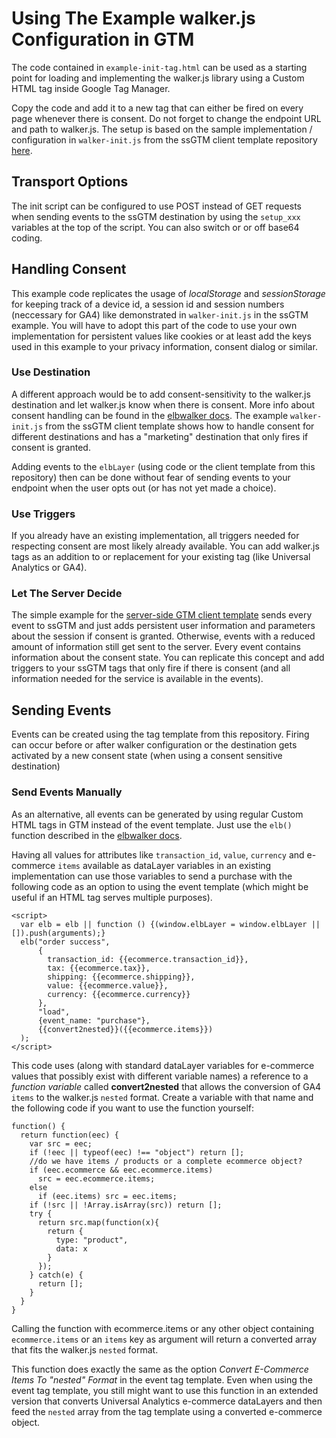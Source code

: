 # Using The Example walker.js Configuration in GTM
The code contained in `example-init-tag.html` can be used as a starting point for loading and implementing the walker.js library using a Custom HTML tag inside Google Tag Manager. 

Copy the code and add it to a new tag that can either be fired on every page whenever there is consent. Do not forget to change the endpoint URL and path to walker.js. The setup is based on the sample implementation / configuration in `walker-init.js` from the ssGTM client template repository [here](https://github.com/elbwalker/sgtm-client-template/tree/main/example#readme).

## Transport Options
The init script can be configured to use POST instead of GET requests when sending events to the ssGTM destination by using the `setup_xxx` variables at the top of the script. You can also switch or or off base64 coding.

## Handling Consent
This example code replicates the usage of *localStorage* and *sessionStorage* for keeping track of a device id, a session id and session numbers (neccessary for GA4) like demonstrated in `walker-init.js` in the ssGTM example. You will have to adopt this part of the code to use your own implementation for persistent values like cookies or at least add the keys used in this example to your privacy information, consent dialog or similar. 

### Use Destination
A different approach would be to add consent-sensitivity to the walker.js destination and let walker.js know when there is consent. More info about consent handling can be found in the [elbwalker docs](https://docs.elbwalker.com/privacy/consent). The example `walker-init.js` from the ssGTM client template shows how to handle consent for different destinations and has a "marketing" destination that only fires if consent is granted. 

Adding events to the `elbLayer` (using code or the client template from this repository) then can be done without fear of sending events to your endpoint when the user opts out (or has not yet made a choice).

### Use Triggers
If you already have an existing implementation, all triggers needed for respecting consent are most likely already available. You can add walker.js tags as an addition to or replacement for your existing tag (like Universal Analytics or GA4). 

### Let The Server Decide
The simple example for the [server-side GTM client template](https://github.com/elbwalker/sgtm-client-template/tree/main/example#readme) sends every event to ssGTM and just adds persistent user information and parameters about the session if consent is granted. Otherwise, events with a reduced amount of information still get sent to the server. Every event contains information about the consent state. You can replicate this concept and add triggers to your ssGTM tags that only fire if there is consent (and all information needed for the service is available in the events).     

## Sending Events
Events can be created using the tag template from this repository. Firing can occur before or after walker configuration or the destination gets activated by a new consent state (when using a consent sensitive destination)

### Send Events Manually
As an alternative, all events can be generated by using regular Custom HTML tags in GTM instead of the event template. Just use the `elb()` function described in the [elbwalker docs](https://docs.elbwalker.com/tagging/using-javascript). 

Having all values for attributes like `transaction_id`, `value`, `currency` and e-commerce `items` available as dataLayer variables in an existing implementation can use those variables to send a purchase with the following code as an option to using the event template (which might be useful if an HTML tag serves multiple purposes).

```
<script>
  var elb = elb || function () {(window.elbLayer = window.elbLayer || []).push(arguments);}
  elb("order success", 
      {
        transaction_id: {{ecommerce.transaction_id}},
        tax: {{ecommerce.tax}},
        shipping: {{ecommerce.shipping}},
        value: {{ecommerce.value}},
        currency: {{ecommerce.currency}}  
      }, 
      "load",
      {event_name: "purchase"}, 
      {{convert2nested}}({{ecommerce.items}})
  );  
</script>
```

This code uses (along with standard dataLayer variables for e-commerce values that possibly exist with different variable names) a reference to a *function variable* called **convert2nested** that allows the conversion of GA4 `items` to the walker.js `nested` format. Create a variable with that name and the following code if you want to use the function yourself: 

```
function() {
  return function(eec) {
    var src = eec;
    if (!eec || typeof(eec) !== "object") return [];
    //do we have items / products or a complete ecommerce object?
    if (eec.ecommerce && eec.ecommerce.items) 
      src = eec.ecommerce.items; 
    else 
      if (eec.items) src = eec.items; 
    if (!src || !Array.isArray(src)) return [];
    try {   
      return src.map(function(x){
        return {
          type: "product",
          data: x
        }
      });
    } catch(e) {
      return [];
    }  
  }  
}
```

Calling the function with ecommerce.items or any other object containing `ecommerce.items` or an `items` key as argument will return a converted array that fits the walker.js `nested` format.

This function does exactly the same as the option *Convert E-Commerce Items To "nested" Format* in the event tag template. Even when using the event tag template, you still might want to use this function in an extended version that converts Universal Analytics e-commerce dataLayers and then feed the `nested` array from the tag template using a converted e-commerce object.    